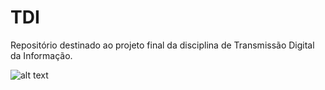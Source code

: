 # TDI
Repositório destinado ao projeto final da disciplina de Transmissão Digital da Informação.

![alt text](image.png)
